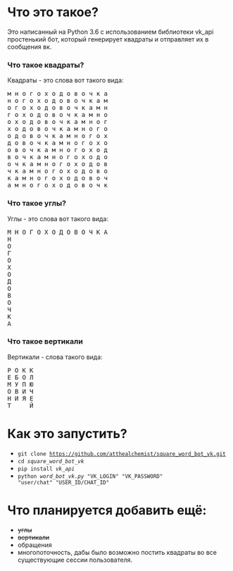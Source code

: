 # Что это такое?

Это написанный на Python 3.6 с использованием библиотеки vk_api простенький бот, который генерирует квадраты и отправляет их в сообщения вк.

### Что такое квадраты?

Квадраты - это слова вот такого вида:

<pre>
м н о г о х о д о в о ч к а
н о г о х о д о в о ч к а м
о г о х о д о в о ч к а м н
г о х о д о в о ч к а м н о
о х о д о в о ч к а м н о г
х о д о в о ч к а м н о г о
о д о в о ч к а м н о г о х
д о в о ч к а м н о г о х о
о в о ч к а м н о г о х о д
в о ч к а м н о г о х о д о
о ч к а м н о г о х о д о в
ч к а м н о г о х о д о в о
к а м н о г о х о д о в о ч
а м н о г о х о д о в о ч к
</pre>

### Что такое углы?

Углы - это слова вот такого вида:

<pre>
М Н О Г О Х О Д О В О Ч К А
Н
О
Г
О
Х
О
Д
О
В
О
Ч
К
А
</pre>

### Что такое вертикали

Вертикали - слова такого вида:
<pre>
Р О К К
Е Б О Л
М У П Ю
О В И Ч
Н И Я Е
Т     Й
</pre>

# Как это запустить?

- <code>git clone https://github.com/atthealchemist/square_word_bot_vk.git</code>
- <code>cd <i>square_word_bot_vk</i></code>
- <code>pip install <i>vk_api</i></code>
- <code>python <i>word_bot_vk.py</i> "VK_LOGIN" "VK_PASSWORD" "user/chat" "USER_ID/CHAT_ID"</code>

# Что планируется добавить ещё:
- ~~углы~~
- ~~вертикали~~
- обращения
- многопоточность, дабы было возможно постить квадраты во все существующие сессии пользователя.
